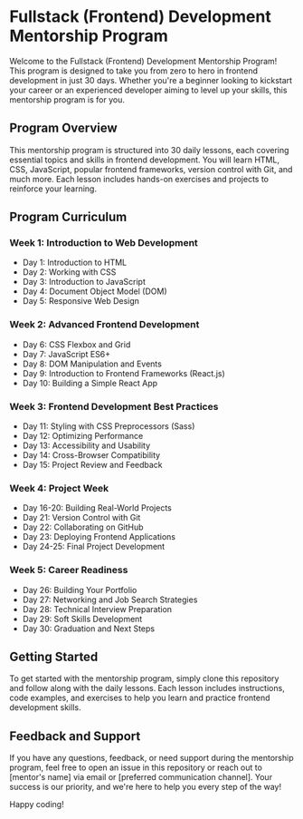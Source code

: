 # Fullstack (Frontend) Development Mentorship Program

Welcome to the Fullstack (Frontend) Development Mentorship Program! This program is designed to take you from zero to hero in frontend development in just 30 days. Whether you're a beginner looking to kickstart your career or an experienced developer aiming to level up your skills, this mentorship program is for you.

## Program Overview

This mentorship program is structured into 30 daily lessons, each covering essential topics and skills in frontend development. You will learn HTML, CSS, JavaScript, popular frontend frameworks, version control with Git, and much more. Each lesson includes hands-on exercises and projects to reinforce your learning.

## Program Curriculum

### Week 1: Introduction to Web Development
- Day 1: Introduction to HTML
- Day 2: Working with CSS
- Day 3: Introduction to JavaScript
- Day 4: Document Object Model (DOM)
- Day 5: Responsive Web Design

### Week 2: Advanced Frontend Development
- Day 6: CSS Flexbox and Grid
- Day 7: JavaScript ES6+
- Day 8: DOM Manipulation and Events
- Day 9: Introduction to Frontend Frameworks (React.js)
- Day 10: Building a Simple React App

### Week 3: Frontend Development Best Practices
- Day 11: Styling with CSS Preprocessors (Sass)
- Day 12: Optimizing Performance
- Day 13: Accessibility and Usability
- Day 14: Cross-Browser Compatibility
- Day 15: Project Review and Feedback

### Week 4: Project Week
- Day 16-20: Building Real-World Projects
- Day 21: Version Control with Git
- Day 22: Collaborating on GitHub
- Day 23: Deploying Frontend Applications
- Day 24-25: Final Project Development

### Week 5: Career Readiness
- Day 26: Building Your Portfolio
- Day 27: Networking and Job Search Strategies
- Day 28: Technical Interview Preparation
- Day 29: Soft Skills Development
- Day 30: Graduation and Next Steps

## Getting Started

To get started with the mentorship program, simply clone this repository and follow along with the daily lessons. Each lesson includes instructions, code examples, and exercises to help you learn and practice frontend development skills.

## Feedback and Support

If you have any questions, feedback, or need support during the mentorship program, feel free to open an issue in this repository or reach out to [mentor's name] via email or [preferred communication channel]. Your success is our priority, and we're here to help you every step of the way!

Happy coding!
